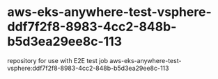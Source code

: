 # aws-eks-anywhere-test-vsphere-ddf7f2f8-8983-4cc2-848b-b5d3ea29ee8c-113
repository for use with E2E test job aws-eks-anywhere-test-vsphere:ddf7f2f8-8983-4cc2-848b-b5d3ea29ee8c-113
